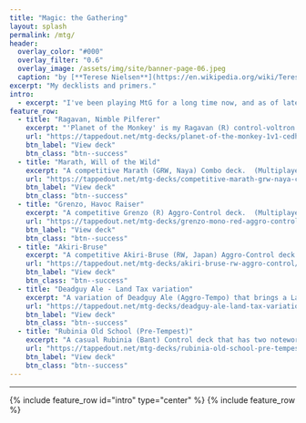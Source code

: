 ```yaml
---
title: "Magic: the Gathering"
layout: splash
permalink: /mtg/
header:
  overlay_color: "#000"
  overlay_filter: "0.6"
  overlay_image: /assets/img/site/banner-page-06.jpeg
  caption: "by [**Terese Nielsen**](https://en.wikipedia.org/wiki/Terese_Nielsen)"
excerpt: "My decklists and primers."
intro:
  - excerpt: "I've been playing MtG for a long time now, and as of late, I only play and follow Legacy, Vintage, and EDH formats.  The following is a few selected decklists that I created and have played with.  You'll find detailed descriptions of each in the accompanying links.  (Ordered by format.)"
feature_row:
  - title: "Ragavan, Nimble Pilferer"
    excerpt: "'Planet of the Monkey' is my Ragavan (R) control-voltron list for competitive 1v1 EDH.  (1v1 EDH)"
    url: "https://tappedout.net/mtg-decks/planet-of-the-monkey-1v1-cedh-ragavan/"
    btn_label: "View deck"
    btn_class: "btn--success"
  - title: "Marath, Will of the Wild"
    excerpt: "A competitive Marath (GRW, Naya) Combo deck.  (Multiplayer EDH)"
    url: "https://tappedout.net/mtg-decks/competitive-marath-grw-naya-combo/"
    btn_label: "View deck"
    btn_class: "btn--success"
  - title: "Grenzo, Havoc Raiser"
    excerpt: "A competitive Grenzo (R) Aggro-Control deck.  (Multiplayer EDH)"
    url: "https://tappedout.net/mtg-decks/grenzo-mono-red-aggro-control/"
    btn_label: "View deck"
    btn_class: "btn--success"
  - title: "Akiri-Bruse"
    excerpt: "A competitive Akiri-Bruse (RW, Japan) Aggro-Control deck.  (Multiplayer EDH)"
    url: "https://tappedout.net/mtg-decks/akiri-bruse-rw-aggro-control/"
    btn_label: "View deck"
    btn_class: "btn--success"
  - title: "Deadguy Ale - Land Tax variation"
    excerpt: "A variation of Deadguy Ale (Aggro-Tempo) that brings a Land Tax package to add an alternative win-con (Zombie Infestation) and card-advantage engine (Scroll Rack) to the already tried-and-tested core-list.  (Legacy)"
    url: "https://tappedout.net/mtg-decks/deadguy-ale-land-tax-variation/"
    btn_label: "View deck"
    btn_class: "btn--success"
  - title: "Rubinia Old School (Pre-Tempest)"
    excerpt: "A casual Rubinia (Bant) Control deck that has two noteworthy restrictions: (1) It only includes cards originally printed before the Tempest block (until mid-97); (2) It follows the current EDH banned list.  (Multiplayer EDH - Pre-Tempest variant)"
    url: "https://tappedout.net/mtg-decks/rubinia-old-school-pre-tempest-1/"
    btn_label: "View deck"
    btn_class: "btn--success"
---
```

***
{% include feature_row id="intro" type="center" %}
{% include feature_row %}

